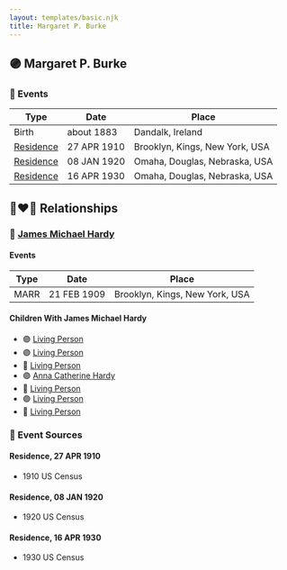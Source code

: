 ```yaml
---
layout: templates/basic.njk
title: Margaret P. Burke
---
```

## 🟣 Margaret P. Burke

### 📆 Events

Type | Date | Place
------ | ------ | ------
Birth | about 1883 | Dandalk, Ireland
[Residence](#event-1) | 27 APR 1910 | Brooklyn, Kings, New York, USA
[Residence](#event-2) | 08 JAN 1920 | Omaha, Douglas, Nebraska, USA
[Residence](#event-3) | 16 APR 1930 | Omaha, Douglas, Nebraska, USA

## 👩‍❤️‍👨 Relationships

### 🔵 [James Michael Hardy](/people/1/11204316)

#### Events

Type | Date | Place
------ | ------ | ------
MARR | 21 FEB 1909 | Brooklyn, Kings, New York, USA
#### Children With James Michael Hardy
* 🟣 [Living Person](/people/6/66419672)
* 🟣 [Living Person](/people/1/10368480)
* 🔵 [Living Person](/people/8/82881883)
* 🟣 [Anna Catherine Hardy](/people/2/25919759)
* 🔵 [Living Person](/people/8/8915192)
* 🟣 [Living Person](/people/6/66380348)
* 🔵 [Living Person](/people/8/88206475)
### 📰 Event Sources

#### <a id="event-1"></a> Residence, 27 APR 1910
* 1910 US Census

#### <a id="event-2"></a> Residence, 08 JAN 1920
* 1920 US Census

#### <a id="event-3"></a> Residence, 16 APR 1930
* 1930 US Census